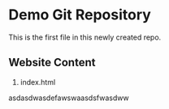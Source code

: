 # Demo Git Repository 

This is the first file in this newly created repo.

## Website Content
1. index.html

asdasdwasdefawswaasdsfwasdww
